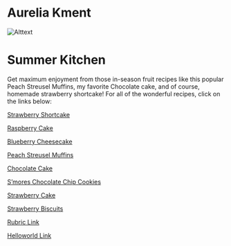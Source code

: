 


  






# Aurelia Kment

![Alttext](https://images.immediate.co.uk/production/volatile/sites/30/2022/05/Raspberry-cake-92db1a0.jpg?quality=90&webp=true&resize=375,341)


# Summer Kitchen #
<p> Get maximum enjoyment from those in-season fruit recipes like this popular Peach Streusel Muffins, my favorite Chocolate cake, and of course,  homemade strawberry shortcake! For all of the wonderful recipes, click on the links below:
</p>

[Strawberry Shortcake](https://aurelia2024.github.io/Page-1/)

[Raspberry Cake](https://aurelia2024.github.io/Page-2/)

[Blueberry Cheesecake](https://aurelia2024.github.io/page-3/)

[Peach Streusel Muffins](https://aurelia2024.github.io/page-4/)

[Chocolate Cake](https://aurelia2024.github.io/page-5/)

[S’mores Chocolate Chip Cookies](https://aurelia2024.github.io/page-6/)

[Strawberry Cake](https://aurelia2024.github.io/page-7/) 

[Strawberry Biscuits](https://aurelia2024.github.io/page-8/)

[Rubric Link](https://aurelia2024.github.io/rubric/)

[Helloworld Link](https://aurelia2024.github.io/Helloworld/)

